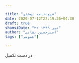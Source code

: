```yaml
---

title: "شیوه‌نامه نوشتن"
date: 2020-07-12T22:19:26+04:30
draft: true
shamsiDate: "۲۲ تیر ۱۳۹۹"
author: "امیرحسین بقایی"
tags: ["عمومی"]

---
```


در دست تکمیل